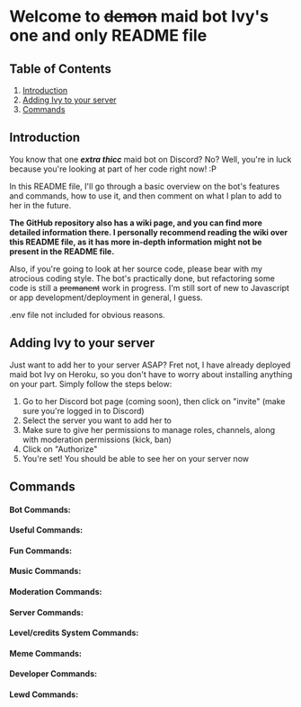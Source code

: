 # Welcome to ~~demon~~ maid bot Ivy's one and only README file


## Table of Contents
1. [Introduction](https://github.com/icw-Numen/ivy-bot/blob/master/README.md#introduction)
2. [Adding Ivy to your server](https://github.com/icw-Numen/ivy-bot/blob/master/README.md#adding-ivy-to-your-server)
3. [Commands](https://github.com/icw-Numen/ivy-bot#commands)


## Introduction
You know that one **_extra thicc_** maid bot on Discord? No? Well, you're in luck because you're looking at part of her code right now! :P

In this README file, I'll go through a basic overview on the bot's features and commands, how to use it, and then comment on what I plan to add to her in the future. 

**The GitHub repository also has a wiki page, and you can find more detailed information there. I personally recommend reading the wiki over this README file, as it has more in-depth information might not be present in the README file.**

Also, if you're going to look at her source code, please bear with my atrocious coding style. The bot's practically done, but refactoring some code is still a ~~premanent~~ work in progress. I'm still sort of new to Javascript or app development/deployment in general, I guess.

.env file not included for obvious reasons.


## Adding Ivy to your server
Just want to add her to your server ASAP? Fret not, I have already deployed maid bot Ivy on Heroku, so you don't have to worry about installing anything on your part. Simply follow the steps below:

1. Go to her Discord bot page (coming soon), then click on "invite" (make sure you're logged in to Discord)
2. Select the server you want to add her to
3. Make sure to give her permissions to manage roles, channels, along with moderation permissions (kick, ban)
4. Click on "Authorize"
5. You're set! You should be able to see her on your server now


## Commands
#### Bot Commands:
#### Useful Commands:
#### Fun Commands:
#### Music Commands:
#### Moderation Commands:
#### Server Commands:
#### Level/credits System Commands:
#### Meme Commands:
#### Developer Commands:
#### Lewd Commands:

